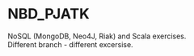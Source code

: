 # NBD_PJATK
NoSQL (MongoDB, Neo4J, Riak) and Scala exercises. <br>
Different branch - different excersise.

